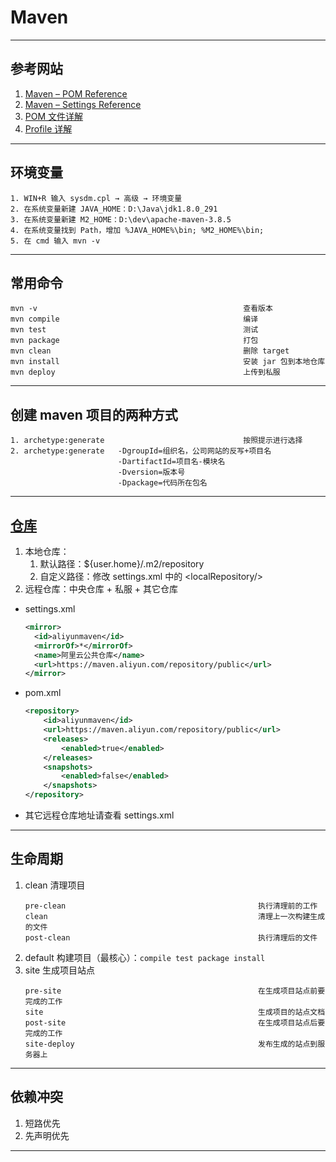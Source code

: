# Maven

---
## 参考网站
1. [Maven – POM Reference](https://maven.apache.org/pom.html)
2. [Maven – Settings Reference](https://maven.apache.org/settings.html)
3. [POM 文件详解](https://zhuanlan.zhihu.com/p/341619947)
4. [Profile 详解](https://www.cnblogs.com/wxgblogs/p/6696229.html)
---
## 环境变量
```
1. WIN+R 输入 sysdm.cpl → 高级 → 环境变量
2. 在系统变量新建 JAVA_HOME：D:\Java\jdk1.8.0_291
3. 在系统变量新建 M2_HOME：D:\dev\apache-maven-3.8.5
4. 在系统变量找到 Path，增加 %JAVA_HOME%\bin; %M2_HOME%\bin;
5. 在 cmd 输入 mvn -v
```
---
## 常用命令
    mvn -v                                              查看版本
    mvn compile                                         编译
    mvn test                                            测试
    mvn package                                         打包
    mvn clean                                           删除 target
    mvn install                                         安装 jar 包到本地仓库
    mvn deploy                                          上传到私服
---
## 创建 maven 项目的两种方式
    1. archetype:generate                               按照提示进行选择
    2. archetype:generate   -DgroupId=组织名，公司网站的反写+项目名
                            -DartifactId=项目名-模块名
                            -Dversion=版本号
                            -Dpackage=代码所在包名
---              
## [仓库](https://developer.aliyun.com/mvn/guide)
1. 本地仓库：
    1. 默认路径：${user.home}/.m2/repository
    2. 自定义路径：修改 settings.xml 中的 &lt;localRepository/&gt; 
2. 远程仓库：中央仓库 + 私服 + 其它仓库
- settings.xml
    ```xml
    <mirror>
      <id>aliyunmaven</id>
      <mirrorOf>*</mirrorOf>
      <name>阿里云公共仓库</name>
      <url>https://maven.aliyun.com/repository/public</url>
    </mirror>
    ```
- pom.xml
    ```xml
    <repository>
        <id>aliyunmaven</id>
        <url>https://maven.aliyun.com/repository/public</url>
        <releases>
            <enabled>true</enabled>
        </releases>
        <snapshots>
            <enabled>false</enabled>
        </snapshots>
    </repository>
    ```
- 其它远程仓库地址请查看 settings.xml
---
## 生命周期
1. clean 清理项目
    ```
    pre-clean                                           执行清理前的工作
    clean                                               清理上一次构建生成的文件
    post-clean                                          执行清理后的文件
    ```
2. default 构建项目（最核心）：`compile test package install`
3. site         生成项目站点
    ```
    pre-site                                            在生成项目站点前要完成的工作
    site                                                生成项目的站点文档
    post-site                                           在生成项目站点后要完成的工作
    site-deploy                                         发布生成的站点到服务器上
    ```
---
## 依赖冲突
1. 短路优先
2. 先声明优先
---